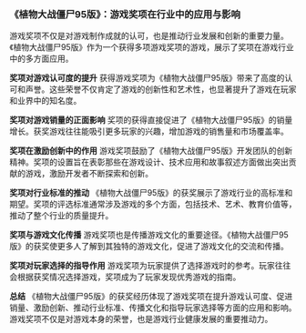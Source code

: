 ### 《植物大战僵尸95版》：游戏奖项在行业中的应用与影响

游戏奖项不仅是对游戏制作成就的认可，也是推动行业发展和创新的重要力量。《植物大战僵尸95版》作为一个获得多项游戏奖项的游戏，展示了奖项在游戏行业中的多方面应用。

**奖项对游戏认可度的提升**
获得游戏奖项为《植物大战僵尸95版》带来了高度的认可和声誉。这些荣誉不仅肯定了游戏的创新性和艺术性，也显著提升了游戏在玩家和业界中的知名度。

**奖项对游戏销量的正面影响**
奖项的获得直接促进了《植物大战僵尸95版》的销量增长。获奖游戏往往能吸引更多玩家的兴趣，增加游戏的销售量和市场覆盖率。

**奖项在激励创新中的作用**
游戏奖项鼓励了《植物大战僵尸95版》开发团队的创新精神。奖项的设置旨在表彰那些在游戏设计、技术应用和故事叙述方面做出突出贡献的游戏，激励开发者不断探索和创新。

**奖项对行业标准的推动**
《植物大战僵尸95版》的获奖展示了游戏行业的高标准和期望。奖项的评选标准通常涉及游戏的多个方面，包括技术、艺术、教育价值等，推动了整个行业的质量提升。

**奖项与游戏文化传播**
游戏奖项也是传播游戏文化的重要途径。《植物大战僵尸95版》的获奖使更多人了解到其独特的游戏文化，促进了游戏文化的交流和传播。

**奖项对玩家选择的指导作用**
游戏奖项为玩家提供了选择游戏时的参考。玩家往往会根据获奖情况选择游戏，奖项成为了玩家发现优秀游戏的指南。

**总结**
《植物大战僵尸95版》的获奖经历体现了游戏奖项在提升游戏认可度、促进销量、激励创新、推动行业标准、传播文化和指导玩家选择等方面的应用和影响。游戏奖项不仅是对游戏本身的荣誉，也是游戏行业健康发展的重要推动力。